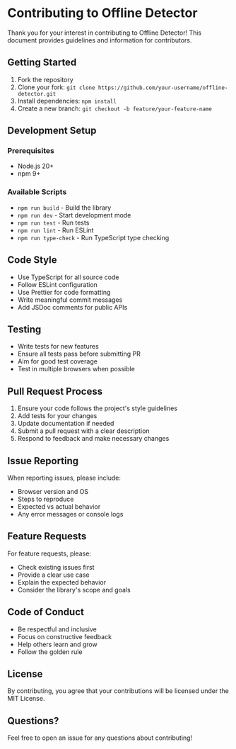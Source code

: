 # Contributing to Offline Detector

Thank you for your interest in contributing to Offline Detector! This document provides guidelines and information for contributors.

## Getting Started

1. Fork the repository
2. Clone your fork: `git clone https://github.com/your-username/offline-detector.git`
3. Install dependencies: `npm install`
4. Create a new branch: `git checkout -b feature/your-feature-name`

## Development Setup

### Prerequisites

- Node.js 20+ 
- npm 9+

### Available Scripts

- `npm run build` - Build the library
- `npm run dev` - Start development mode
- `npm run test` - Run tests
- `npm run lint` - Run ESLint
- `npm run type-check` - Run TypeScript type checking

## Code Style

- Use TypeScript for all source code
- Follow ESLint configuration
- Use Prettier for code formatting
- Write meaningful commit messages
- Add JSDoc comments for public APIs

## Testing

- Write tests for new features
- Ensure all tests pass before submitting PR
- Aim for good test coverage
- Test in multiple browsers when possible

## Pull Request Process

1. Ensure your code follows the project's style guidelines
2. Add tests for your changes
3. Update documentation if needed
4. Submit a pull request with a clear description
5. Respond to feedback and make necessary changes

## Issue Reporting

When reporting issues, please include:

- Browser version and OS
- Steps to reproduce
- Expected vs actual behavior
- Any error messages or console logs

## Feature Requests

For feature requests, please:

- Check existing issues first
- Provide a clear use case
- Explain the expected behavior
- Consider the library's scope and goals

## Code of Conduct

- Be respectful and inclusive
- Focus on constructive feedback
- Help others learn and grow
- Follow the golden rule

## License

By contributing, you agree that your contributions will be licensed under the MIT License.

## Questions?

Feel free to open an issue for any questions about contributing!
